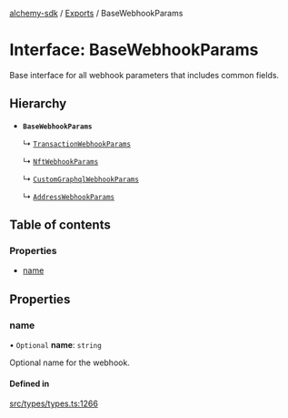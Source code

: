 [alchemy-sdk](../README.md) / [Exports](../modules.md) / BaseWebhookParams

# Interface: BaseWebhookParams

Base interface for all webhook parameters that includes common fields.

## Hierarchy

- **`BaseWebhookParams`**

  ↳ [`TransactionWebhookParams`](TransactionWebhookParams.md)

  ↳ [`NftWebhookParams`](NftWebhookParams.md)

  ↳ [`CustomGraphqlWebhookParams`](CustomGraphqlWebhookParams.md)

  ↳ [`AddressWebhookParams`](AddressWebhookParams.md)

## Table of contents

### Properties

- [name](BaseWebhookParams.md#name)

## Properties

### name

• `Optional` **name**: `string`

Optional name for the webhook.

#### Defined in

[src/types/types.ts:1266](https://github.com/alchemyplatform/alchemy-sdk-js/blob/1ee40cb2/src/types/types.ts#L1266)
